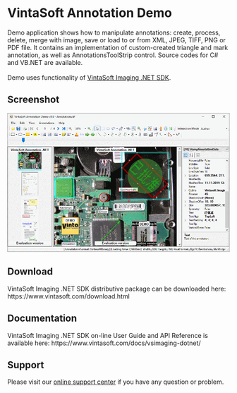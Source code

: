 <h1>VintaSoft Annotation Demo</h1>

Demo application shows how to manipulate annotations: create, process, delete, merge with image, save or load to or from XML, JPEG, TIFF, PNG or PDF file. It contains an implementation of custom-created triangle and mark annotation, as well as AnnotationsToolStrip control. Source codes for C# and VB.NET are available.<br />
<br />
Demo uses functionality of <a href="https://www.vintasoft.com/vsimaging-dotnet-index.html">VintaSoft Imaging .NET SDK</a>.

<h2>Screenshot</h2>
<img src="vintasoft-annotation-demo.png" alt="VintaSoft Annotation Demo">


<h2>Download</h2>
VintaSoft Imaging .NET SDK distributive package can be downloaded here: https://www.vintasoft.com/download.html


<h2>Documentation</h2>
VintaSoft Imaging .NET SDK on-line User Guide and API Reference is available here: https://www.vintasoft.com/docs/vsimaging-dotnet/


<h2>Support</h2>
Please visit our <a href="https://www.vintasoft.com/support/">online support center</a> if you have any question or problem.
